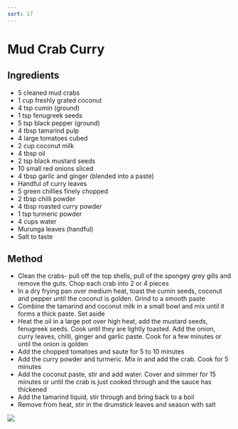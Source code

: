 ```yaml
---
sort: 17
---
```


# Mud Crab Curry

## Ingredients

* 5 cleaned mud crabs
* 1 cup freshly grated coconut
* 4 tsp cumin (ground)
* 1 tsp fenugreek seeds
* 5 tsp black pepper (ground)
* 4 tbsp tamarind pulp
* 4 large tomatoes cubed
* 2 cup coconut milk 
* 4 tbsp oil
* 2 tsp black mustard seeds
* 10 small red onions sliced
* 4 tbsp garlic and ginger (blended into a paste)
* Handful of curry leaves
* 5 green chillies finely chopped
* 2 tbsp chilli powder
* 4 tbsp roasted curry powder
* 1 tsp turmeric powder
* 4 cups water
* Murunga leaves (handful)
* Salt to taste


## Method

* Clean the crabs- pull off the top shells, pull of the spongey grey gills and remove the guts. Chop each crab into 2 or 4 pieces
* In a dry frying pan over medium heat, toast the cumin seeds, coconut and pepper until the coconut is golden. Grind to a smooth paste
* Combine the tamarind and coconut milk in a small bowl and mix until it forms a thick paste. Set aside
* Heat the oil in a large pot over high heat, add the mustard seeds, fenugreek seeds. Cook until they are lightly toasted. Add the onion, curry leaves, chilli, ginger and garlic paste. Cook for a few minutes or until the onion is golden
* Add the chopped tomatoes and saute for 5 to 10 minutes
* Add the curry powder and turmeric. Mix in and add the crab. Cook for 5 minutes
* Add the coconut paste, stir and add water. Cover and simmer for 15 minutes or until the crab is just cooked through and the sauce has thickened
* Add the tamarind liquid, stir through and bring back to a boil
* Remove from heat, stir in the drumstick leaves and season with salt

<img src="{{site.baseurl}}/images/crab-curry.jpeg"/>
